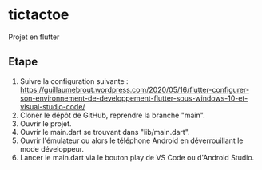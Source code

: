 # tictactoe

Projet en flutter

Etape
-------------------------------------
1.  Suivre la configuration suivante :
    https://guillaumebrout.wordpress.com/2020/05/16/flutter-configurer-son-environnement-de-developpement-flutter-sous-windows-10-et-visual-studio-code/
2.  Cloner le dépôt de GitHub, reprendre la branche "main".
3.  Ouvrir le projet.
4.  Ouvrir le main.dart se trouvant dans "lib/main.dart".
5.  Ouvrir l'émulateur ou alors le téléphone Android en déverrouillant le mode développeur.
6.  Lancer le main.dart via le bouton play de VS Code ou d'Android Studio.
